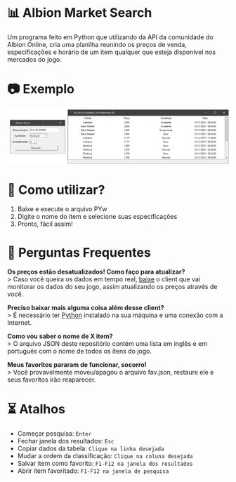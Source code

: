 # __📊 Albion Market Search__
Um programa feito em Python que utilizando da API da comunidade do Albion Online, cria uma planilha reunindo os preços de venda, especificações e horário de um item qualquer que esteja disponível nos mercados do jogo.


# __📷 Exemplo__
![](/img_exemplo.png?raw=true "Exemplo")


# __🤔 Como utilizar?__
1. Baixe e execute o arquivo PYw<br>
2. Digite o nome do item e selecione suas especificações<br>
3. Pronto, fácil assim!<br>


# __📌 Perguntas Frequentes__
__Os preços estão desatualizados! Como faço para atualizar?__<br>
      > Caso você queira os dados em tempo real, [baixe](https://github.com/BroderickHyman/albiondata-client/releases) o client que vai monitorar os dados do seu jogo, assim atualizando os preços através de você.

__Preciso baixar mais alguma coisa além desse client?__<br>
      > É necessário ter [Python](https://www.python.org/downloads/) instalado na sua máquina e uma conexão com a Internet.

__Como vou saber o nome de X item?__<br>
      > O arquivo JSON deste repositório contém uma lista em inglês e em português com o nome de todos os itens do jogo.

__Meus favoritos pararam de funcionar, socorro!__<br>
      > Você provavelmente moveu/apagou o arquivo fav.json, restaure ele e seus favoritos irão reaparecer.


# __⏳ Atalhos__
- Começar pesquisa: `Enter`
- Fechar janela dos resultados: `Esc`
- Copiar dados da tabela: `Clique na linha desejada`
- Mudar a ordem da classificação: `Clique na coluna desejada`
- Salvar item como favorito: `F1-F12 na janela dos resultados`
- Abrir item favoritado: `F1-F12 na janela de pesquisa`

